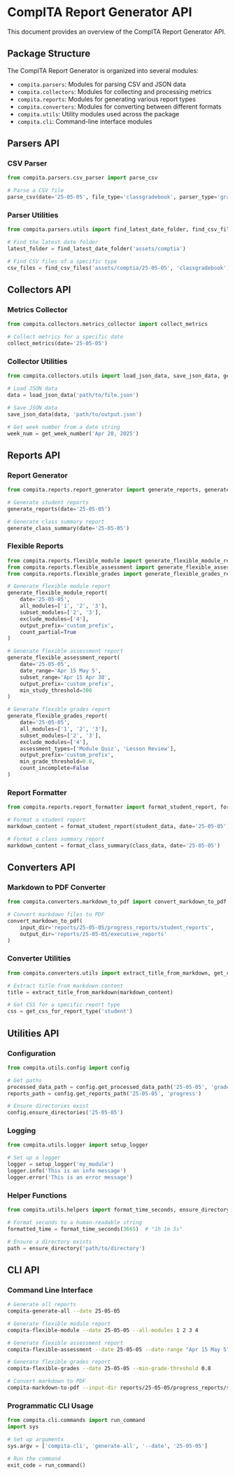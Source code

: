 # CompITA Report Generator API

This document provides an overview of the CompITA Report Generator API.

## Package Structure

The CompITA Report Generator is organized into several modules:

- `compita.parsers`: Modules for parsing CSV and JSON data
- `compita.collectors`: Modules for collecting and processing metrics
- `compita.reports`: Modules for generating various report types
- `compita.converters`: Modules for converting between different formats
- `compita.utils`: Utility modules used across the package
- `compita.cli`: Command-line interface modules

## Parsers API

### CSV Parser

```python
from compita.parsers.csv_parser import parse_csv

# Parse a CSV file
parse_csv(date='25-05-05', file_type='classgradebook', parser_type='gradebook')
```

### Parser Utilities

```python
from compita.parsers.utils import find_latest_date_folder, find_csv_files

# Find the latest date folder
latest_folder = find_latest_date_folder('assets/comptia')

# Find CSV files of a specific type
csv_files = find_csv_files('assets/comptia/25-05-05', 'classgradebook')
```

## Collectors API

### Metrics Collector

```python
from compita.collectors.metrics_collector import collect_metrics

# Collect metrics for a specific date
collect_metrics(date='25-05-05')
```

### Collector Utilities

```python
from compita.collectors.utils import load_json_data, save_json_data, get_week_number

# Load JSON data
data = load_json_data('path/to/file.json')

# Save JSON data
save_json_data(data, 'path/to/output.json')

# Get week number from a date string
week_num = get_week_number('Apr 20, 2025')
```

## Reports API

### Report Generator

```python
from compita.reports.report_generator import generate_reports, generate_class_summary

# Generate student reports
generate_reports(date='25-05-05')

# Generate class summary report
generate_class_summary(date='25-05-05')
```

### Flexible Reports

```python
from compita.reports.flexible_module import generate_flexible_module_report
from compita.reports.flexible_assessment import generate_flexible_assessment_report
from compita.reports.flexible_grades import generate_flexible_grades_report

# Generate flexible module report
generate_flexible_module_report(
    date='25-05-05',
    all_modules=['1', '2', '3'],
    subset_modules=['2', '3'],
    exclude_modules=['4'],
    output_prefix='custom_prefix',
    count_partial=True
)

# Generate flexible assessment report
generate_flexible_assessment_report(
    date='25-05-05',
    date_range='Apr 15 May 5',
    subset_range='Apr 15 Apr 30',
    output_prefix='custom_prefix',
    min_study_threshold=300
)

# Generate flexible grades report
generate_flexible_grades_report(
    date='25-05-05',
    all_modules=['1', '2', '3'],
    subset_modules=['2', '3'],
    exclude_modules=['4'],
    assessment_types=['Module Quiz', 'Lesson Review'],
    output_prefix='custom_prefix',
    min_grade_threshold=0.8,
    count_incomplete=False
)
```

### Report Formatter

```python
from compita.reports.report_formatter import format_student_report, format_class_summary

# Format a student report
markdown_content = format_student_report(student_data, date='25-05-05')

# Format a class summary report
markdown_content = format_class_summary(class_data, date='25-05-05')
```

## Converters API

### Markdown to PDF Converter

```python
from compita.converters.markdown_to_pdf import convert_markdown_to_pdf

# Convert markdown files to PDF
convert_markdown_to_pdf(
    input_dir='reports/25-05-05/progress_reports/student_reports',
    output_dir='reports/25-05-05/executive_reports'
)
```

### Converter Utilities

```python
from compita.converters.utils import extract_title_from_markdown, get_css_for_report_type

# Extract title from markdown content
title = extract_title_from_markdown(markdown_content)

# Get CSS for a specific report type
css = get_css_for_report_type('student')
```

## Utilities API

### Configuration

```python
from compita.utils.config import config

# Get paths
processed_data_path = config.get_processed_data_path('25-05-05', 'gradebook')
reports_path = config.get_reports_path('25-05-05', 'progress')

# Ensure directories exist
config.ensure_directories('25-05-05')
```

### Logging

```python
from compita.utils.logger import setup_logger

# Set up a logger
logger = setup_logger('my_module')
logger.info('This is an info message')
logger.error('This is an error message')
```

### Helper Functions

```python
from compita.utils.helpers import format_time_seconds, ensure_directory

# Format seconds to a human-readable string
formatted_time = format_time_seconds(3665)  # "1h 1m 5s"

# Ensure a directory exists
path = ensure_directory('path/to/directory')
```

## CLI API

### Command Line Interface

```bash
# Generate all reports
compita-generate-all --date 25-05-05

# Generate flexible module report
compita-flexible-module --date 25-05-05 --all-modules 1 2 3 4

# Generate flexible assessment report
compita-flexible-assessment --date 25-05-05 --date-range "Apr 15 May 5"

# Generate flexible grades report
compita-flexible-grades --date 25-05-05 --min-grade-threshold 0.8

# Convert markdown to PDF
compita-markdown-to-pdf --input-dir reports/25-05-05/progress_reports/student_reports --output-dir reports/25-05-05/executive_reports
```

### Programmatic CLI Usage

```python
from compita.cli.commands import run_command
import sys

# Set up arguments
sys.argv = ['compita-cli', 'generate-all', '--date', '25-05-05']

# Run the command
exit_code = run_command()
```
